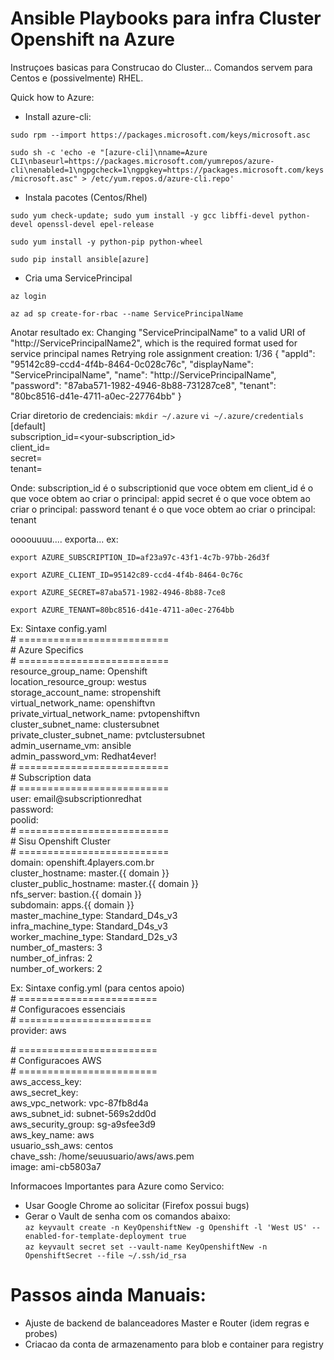 # Ansible Playbooks para infra Cluster Openshift na Azure

Instruçoes basicas para Construcao do Cluster... Comandos servem para Centos e (possivelmente) RHEL.

Quick how to Azure:

- Install azure-cli:

`sudo rpm --import https://packages.microsoft.com/keys/microsoft.asc`

`sudo sh -c 'echo -e "[azure-cli]\nname=Azure CLI\nbaseurl=https://packages.microsoft.com/yumrepos/azure-cli\nenabled=1\ngpgcheck=1\ngpgkey=https://packages.microsoft.com/keys/microsoft.asc" > /etc/yum.repos.d/azure-cli.repo'`


- Instala pacotes (Centos/Rhel)

`sudo yum check-update; sudo yum install -y gcc libffi-devel python-devel openssl-devel epel-release`

`sudo yum install -y python-pip python-wheel`

`sudo pip install ansible[azure]`

- Cria uma ServicePrincipal

`az login`

`az ad sp create-for-rbac --name ServicePrincipalName`

Anotar resultado ex:
Changing "ServicePrincipalName" to a valid URI of "http://ServicePrincipalName2", which is the required format used for service principal names
Retrying role assignment creation: 1/36
{
  "appId": "95142c89-ccd4-4f4b-8464-0c028c76c",
  "displayName": "ServicePrincipalName",
  "name": "http://ServicePrincipalName",
  "password": "87aba571-1982-4946-8b88-731287ce8",
  "tenant": "80bc8516-d41e-4711-a0ec-227764bb"
}

Criar diretorio de credenciais:
`mkdir ~/.azure`
`vi ~/.azure/credentials`
[default]  
subscription_id=<your-subscription_id>  
client_id=<security-principal-appid>  
secret=<security-principal-password>  
tenant=<security-principal-tenant>  

Onde: 
subscription_id é o subscriptionid que voce obtem em 
client_id é o que voce obtem ao criar o principal: appid
secret é o que voce obtem ao criar o principal: password
tenant é o que voce obtem ao criar o principal: tenant


oooouuuu.... exporta... ex:

`export AZURE_SUBSCRIPTION_ID=af23a97c-43f1-4c7b-97bb-26d3f`

`export AZURE_CLIENT_ID=95142c89-ccd4-4f4b-8464-0c76c`

`export AZURE_SECRET=87aba571-1982-4946-8b88-7ce8`

`export AZURE_TENANT=80bc8516-d41e-4711-a0ec-2764bb`


Ex: Sintaxe config.yaml  
\# ==========================  
\# Azure Specifics  
\# ==========================  
resource_group_name: Openshift  
location_resource_group: westus  
storage_account_name: stropenshift  
virtual_network_name: openshiftvn  
private_virtual_network_name: pvtopenshiftvn  
cluster_subnet_name: clustersubnet  
private_cluster_subnet_name: pvtclustersubnet  
admin_username_vm: ansible  
admin_password_vm: Redhat4ever!  
\# ==========================  
\# Subscription data  
\# ==========================  
user: email@subscriptionredhat  
password:   
poolid:   
\# ==========================  
\# Sisu Openshift Cluster  
\# ==========================  
domain: openshift.4players.com.br  
cluster_hostname: master.{{ domain }}  
cluster_public_hostname: master.{{ domain }}  
nfs_server: bastion.{{ domain }}  
subdomain: apps.{{ domain }}  
master_machine_type: Standard_D4s_v3  
infra_machine_type: Standard_D4s_v3  
worker_machine_type: Standard_D2s_v3  
number_of_masters: 3  
number_of_infras: 2  
number_of_workers: 2  

Ex: Sintaxe config.yml (para centos apoio)  
\# ========================  
\# Configuracoes essenciais  
\# =======================  
provider: aws  

\# ========================  
\# Configuracoes AWS  
\# ========================  
aws_access_key: <aws access key>  
aws_secret_key: <aws secret key>  
aws_vpc_network: vpc-87fb8d4a  
aws_subnet_id: subnet-569s2dd0d  
aws_security_group: sg-a9sfee3d9  
aws_key_name: aws  
usuario_ssh_aws: centos  
chave_ssh: /home/seuusuario/aws/aws.pem  
image: ami-cb5803a7  

Informacoes Importantes para Azure como Servico:  
- Usar Google Chrome ao solicitar (Firefox possui bugs)
- Gerar o Vault de senha com os comandos abaixo:  
`az keyvault create -n KeyOpenshiftNew -g Openshift -l 'West US' --enabled-for-template-deployment true`  
`az keyvault secret set --vault-name KeyOpenshiftNew -n OpenshiftSecret --file ~/.ssh/id_rsa`  


# Passos ainda Manuais:  
- Ajuste de backend de balanceadores Master e Router (idem regras e probes)
- Criacao da conta de armazenamento para blob e container para registry
